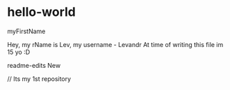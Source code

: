 # hello-world
myFirstName



Hey, my rName is Lev, my username - Levandr
At time of writing this file im 15 yo :D

readme-edits New

// Its my 1st repository 
